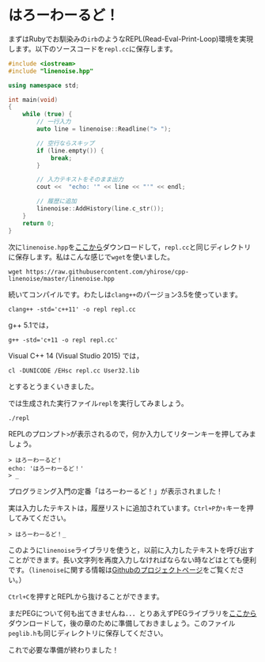 はろーわーるど！
==============

まずはRubyでお馴染みの`irb`のようなREPL(Read-Eval-Print-Loop)環境を実現します。以下のソースコードを`repl.cc`に保存します。

```cpp
#include <iostream>
#include "linenoise.hpp"

using namespace std;

int main(void)
{
	while (true) {
	    // 一行入力
	    auto line = linenoise::Readline("> ");

		// 空行ならスキップ
	    if (line.empty()) {
	        break;
	    }

		// 入力テキストをそのまま出力
	    cout <<  "echo: '" << line << "'" << endl;

	    // 履歴に追加
	    linenoise::AddHistory(line.c_str());
	}
	return 0;
}
```

次に`linenoise.hpp`を[ここから](https://raw.githubusercontent.com/yhirose/cpp-linenoise/master/linenoise.hpp)ダウンロードして，`repl.cc`と同じディレクトリに保存します。私はこんな感じで`wget`を使いました。

```
wget https://raw.githubusercontent.com/yhirose/cpp-linenoise/master/linenoise.hpp
```

続いてコンパイルです。わたしは`clang++`のパージョン3.5を使っています。

```
clang++ -std='c++11' -o repl repl.cc
```

g++ 5.1では，

```
g++ -std='c+11 -o repl repl.cc'
```

Visual C++ 14 (Visual Studio 2015) では，

```
cl -DUNICODE /EHsc repl.cc User32.lib
```

とするとうまくいきました。

では生成された実行ファイル`repl`を実行してみましょう。

```
./repl
```

REPLのプロンプト`>`が表示されるので，何か入力してリターンキーを押してみましょう。

```
> はろーわーるど！
echo: 'はろーわーるど！'
> _
```

プログラミング入門の定番「はろーわーるど！」が表示されました！

実は入力したテキストは，履歴リストに追加されています。`Ctrl+P`か`↑`キーを押してみてください。

```
> はろーわーるど！_
```

このように`linenoise`ライブラリを使うと，以前に入力したテキストを呼び出すことができます。長い文字列を再度入力しなければならない時などはとても便利です。（`linenoise`に関する情報は[Githubのプロジェクトページ](https://github.com/yhirose/cpp-linenoise)をご覧ください。）

`Ctrl+C`を押すとREPLから抜けることができます。

まだPEGについて何も出てきませんね．．．とりあえずPEGライブラリを[ここから](https://raw.githubusercontent.com/yhirose/cpp-peglib/master/peglib.h)ダウンロードして，後の章のために準備しておきましょう。このファイル`peglib.h`も同じディレクトリに保存してください。

これで必要な準備が終わりました！
